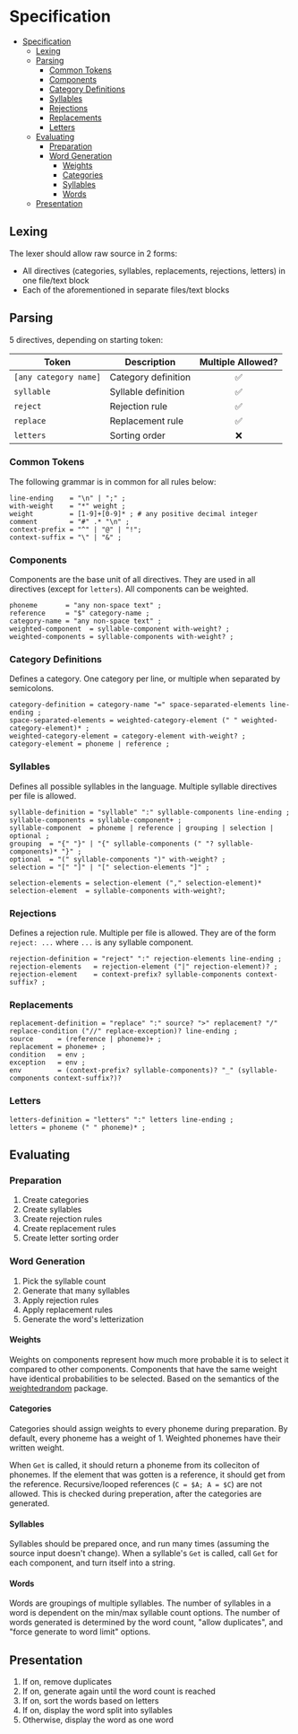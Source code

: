 # Specification

- [Specification](#specification)
  - [Lexing](#lexing)
  - [Parsing](#parsing)
    - [Common Tokens](#common-tokens)
    - [Components](#components)
    - [Category Definitions](#category-definitions)
    - [Syllables](#syllables)
    - [Rejections](#rejections)
    - [Replacements](#replacements)
    - [Letters](#letters)
  - [Evaluating](#evaluating)
    - [Preparation](#preparation)
    - [Word Generation](#word-generation)
      - [Weights](#weights)
      - [Categories](#categories)
      - [Syllables](#syllables-1)
      - [Words](#words)
  - [Presentation](#presentation)

## Lexing

The lexer should allow raw source in 2 forms:

- All directives (categories, syllables, replacements, rejections, letters) in one file/text block
- Each of the aforementioned in separate files/text blocks

## Parsing

5 directives, depending on starting token:

| Token                 | Description         | Multiple Allowed? |
| --------------------- | ------------------- | :---------------: |
| `[any category name]` | Category definition |         ✅         |
| `syllable`            | Syllable definition |         ✅         |
| `reject`              | Rejection rule      |         ✅         |
| `replace`             | Replacement rule    |         ✅         |
| `letters`             | Sorting order       |         ❌         |

### Common Tokens

The following grammar is in common for all rules below:

```ebnf
line-ending    = "\n" | ";" ;
with-weight    = "*" weight ;
weight         = [1-9]+[0-9]* ; # any positive decimal integer
comment        = "#" .* "\n" ;
context-prefix = "^" | "@" | "!";
context-suffix = "\" | "&" ;
```

### Components

Components are the base unit of all directives.
They are used in all directives (except for `letters`).
All components can be weighted.

```ebnf
phoneme       = "any non-space text" ;
reference     = "$" category-name ;
category-name = "any non-space text" ;
weighted-component  = syllable-component with-weight? ;
weighted-components = syllable-components with-weight? ;
```

### Category Definitions

Defines a category. One category per line, or multiple when separated by semicolons.

```ebnf
category-definition = category-name "=" space-separated-elements line-ending ;
space-separated-elements = weighted-category-element (" " weighted-category-element)* ;
weighted-category-element = category-element with-weight? ;
category-element = phoneme | reference ;
```

### Syllables

Defines all possible syllables in the language. Multiple syllable directives per file is allowed.

```ebnf
syllable-definition = "syllable" ":" syllable-components line-ending ;
syllable-components = syllable-component+ ;
syllable-component  = phoneme | reference | grouping | selection | optional ;
grouping  = "{" "}" | "{" syllable-components (" "? syllable-components)* "}" ;
optional  = "(" syllable-components ")" with-weight? ;
selection = "[" "]" | "[" selection-elements "]" ;

selection-elements = selection-element ("," selection-element)*
selection-element  = syllable-components with-weight?;
```

### Rejections

Defines a rejection rule. Multiple per file is allowed.
They are of the form `reject: ...` where `...` is any syllable component.

```ebnf
rejection-definition = "reject" ":" rejection-elements line-ending ;
rejection-elements   = rejection-element ("|" rejection-element)? ;
rejection-element    = context-prefix? syllable-components context-suffix? ;
```

### Replacements

```ebnf
replacement-definition = "replace" ":" source? ">" replacement? "/" replace-condition ("//" replace-exception)? line-ending ;
source      = (reference | phoneme)+ ;
replacement = phoneme+ ;
condition   = env ;
exception   = env ;
env         = (context-prefix? syllable-components)? "_" (syllable-components context-suffix?)?
```

### Letters

```ebnf
letters-definition = "letters" ":" letters line-ending ;
letters = phoneme (" " phoneme)* ;
```

## Evaluating

### Preparation

1. Create categories
2. Create syllables
3. Create rejection rules
4. Create replacement rules
5. Create letter sorting order

### Word Generation

1. Pick the syllable count
2. Generate that many syllables
3. Apply rejection rules
4. Apply replacement rules
5. Generate the word's letterization

#### Weights

Weights on components represent how much more probable it is to select it compared to other components.
Components that have the same weight have identical probabilities to be selected.
Based on the semantics of the [weightedrandom](https://pkg.go.dev/github.com/mroth/weightedrand/v2) package.

#### Categories

Categories should assign weights to every phoneme during preparation.
By default, every phoneme has a weight of 1.
Weighted phonemes have their written weight.

When `Get` is called, it should return a phoneme from its colleciton of phonemes.
If the element that was gotten is a reference, it should get from the reference.
Recursive/looped references (`C = $A; A = $C`) are not allowed.
This is checked during preperation, after the categories are generated.

#### Syllables

Syllables should be prepared once, and run many times (assuming the source input doesn't change).
When a syllable's `Get` is called, call `Get` for each component, and turn itself into a string.

#### Words

Words are groupings of multiple syllables.
The number of syllables in a word is dependent on the min/max syllable count options.
The number of words generated is determined by the word count, "allow duplicates", and "force generate to word limit" options.

## Presentation

1. If on, remove duplicates
2. If on, generate again until the word count is reached
3. If on, sort the words based on letters
4. If on, display the word split into syllables
5. Otherwise, display the word as one word